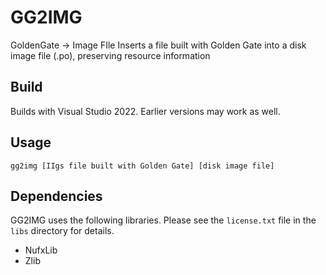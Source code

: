 # GG2IMG
GoldenGate -> Image FIle
Inserts a file built with Golden Gate into a disk image file (.po), preserving resource information

## Build
Builds with Visual Studio 2022.  Earlier versions may work as well.

## Usage
`gg2img [IIgs file built with Golden Gate] [disk image file]`

## Dependencies
GG2IMG uses the following libraries. Please see the `license.txt` file in the `libs` directory for details.

- NufxLib
- Zlib
